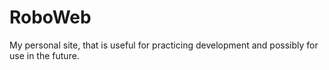 # RoboWeb
My personal site, that is useful for practicing development and possibly for use in the future.
